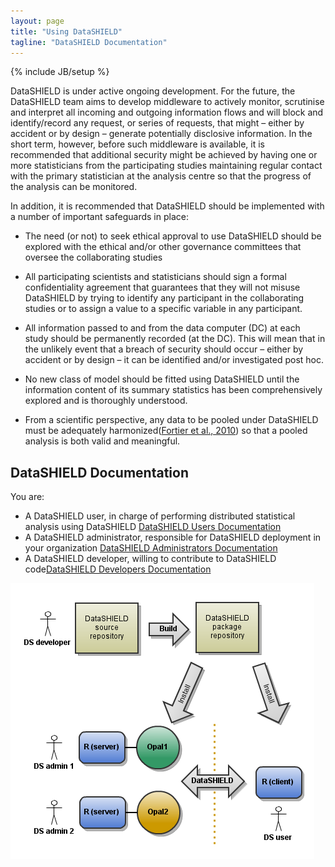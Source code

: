 ```yaml
---
layout: page
title: "Using DataSHIELD"
tagline: "DataSHIELD Documentation"
---
```

{% include JB/setup %}

DataSHIELD is under active ongoing development. For the future, the DataSHIELD team aims to develop middleware to actively monitor, scrutinise and interpret all incoming and outgoing information flows and will block and identify/record any request, or series of requests, that might – either by accident or by design – generate potentially disclosive information. In the short term, however, before such middleware is available, it is recommended that additional security might be achieved by having one or more statisticians from the participating studies maintaining regular contact with the primary statistician at the analysis centre so that the progress of the analysis can be monitored.

In addition, it is recommended that DataSHIELD should be implemented with a number of important safeguards in place:

* The need (or not) to seek ethical approval to use DataSHIELD should be explored with the ethical and/or other governance committees that oversee the collaborating studies

* All participating scientists and statisticians should sign a formal confidentiality agreement that guarantees that they will not misuse DataSHIELD by trying to identify any participant in the collaborating studies or to assign a value to a specific variable in any participant.

* All information passed to and from the data computer (DC) at each study should be permanently recorded (at the DC). This will mean that in the unlikely event that a breach of security should occur – either by accident or by design – it can be identified and/or investigated post hoc.
* No new class of model should be fitted using DataSHIELD until the information content of its summary statistics has been comprehensively explored and is thoroughly understood.

* From a scientific perspective, any data to be pooled under DataSHIELD must be adequately harmonized([Fortier et al., 2010](/references)) so that a pooled analysis is both valid and meaningful.

## DataSHIELD Documentation

You are:

* A DataSHIELD user, in charge of performing distributed statistical analysis using DataSHIELD <a href="users.html" class="btn btn-primary">DataSHIELD Users Documentation</a>
* A DataSHIELD administrator, responsible for DataSHIELD deployment in your organization <a href="administrators.html" class="btn btn-primary">DataSHIELD Administrators Documentation</a>
* A DataSHIELD developer, willing to contribute to DataSHIELD code<a href="developers.html" class="btn btn-primary">DataSHIELD Developers Documentation</a>


![DataSHIELD Opal Set up](../images/datashield-setup.png "DataSHIELD Opal Set up")
